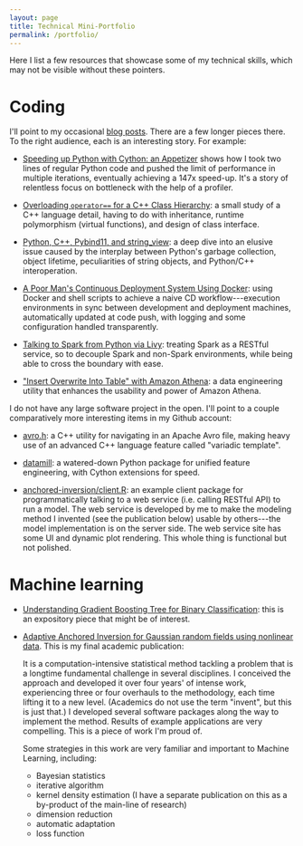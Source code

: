 ```yaml
---
layout: page
title: Technical Mini-Portfolio
permalink: /portfolio/
---
```


Here I list a few resources that showcase some of my technical skills,
which may not be visible without these pointers.

# Coding

I'll point to my occasional
<a href="{{ site.baseurl }}/blog">blog posts</a>.
There are a few longer pieces there.
To the right audience, each is an interesting story.
For example:


- <a href="{{ site.baseurl }}/speeding-up-python-with-cython-appetizer/">Speeding up Python with Cython: an Appetizer</a>
shows how I took two lines of regular Python code
and pushed the limit of performance in multiple iterations,
eventually achieving a 147x speed-up.
It's a story of relentless focus on bottleneck with the help of a profiler.

- <a href="{{ site.baseurl }}/overloading-equality-operator-in-cpp-class-hierarchy/">Overloading `operator==` for a C++ Class Hierarchy</a>:
a small study of a C++ language detail,
having to do with inheritance, runtime polymorphism (virtual functions), and design of class interface.

- <a href="{{ site.baseurl }}/python-cpp-pybind11-stringview/">Python, C++, Pybind11, and string_view</a>:
a deep dive into an elusive issue
caused by the interplay between Python's garbage collection, object lifetime,
peculiarities of string objects, and Python/C++ interoperation.

- <a href="{{ site.baseurl }}/poor-mans-CD-system-using-Docker/">A Poor Man's Continuous Deployment System Using Docker</a>:
using Docker and shell scripts to achieve a naive CD workflow---execution environments
in sync between development and deployment machines, automatically updated at code push,
with logging and some configuration handled transparently.

- <a href="{{ site.baseurl }}/talking-to-spark-from-python-via-livy/">Talking to Spark from Python via Livy</a>:
treating Spark as a RESTful service, so to decouple Spark and non-Spark environments,
while being able to cross the boundary with ease.

- <a href="{{ site.baseurl }}/athena-ctas/">"Insert Overwrite Into Table" with Amazon Athena</a>:
a data engineering utility that enhances the usability and power of Amazon Athena.

I do not have any large software project in the open.
I'll point to a couple comparatively more interesting items in my Github account:

- <a href="https://github.com/zpz/utilities.cc/blob/master/include/zpz/avro.h">avro.h</a>:
a C++ utility for navigating in an Apache Avro file,
making heavy use of an advanced C++ language feature called "variadic template".

- <a href="https://github.com/zpz/datamill">datamill</a>:
a watered-down Python package for unified feature engineering, with Cython extensions for speed.

- <a href="https://github.com/anchored-inversion/client.R">anchored-inversion/client.R</a>:
an example client package for programmatically talking to a web service
(i.e. calling RESTful API) to run a model.
The web service is developed by me to make the modeling method I invented
(see the publication below) usable by others---the model implementation is on the server side.
The web service site has some UI and dynamic plot rendering.
This whole thing is functional but not polished.


# Machine learning

- <a href="{{ site.baseurl }}/gradient-boosting-tree-for-binary-classification/">Understanding Gradient Boosting Tree for Binary Classification</a>: this is an expository piece that might be of interest.

- <a href="https://arxiv.org/abs/1409.2221">Adaptive Anchored Inversion for Gaussian random fields using nonlinear data</a>.
This is my final academic publication:

  It is a computation-intensive statistical method tackling a problem
that is a longtime fundamental challenge in several disciplines.
I conceived the approach and developed it over four years' of intense work,
experiencing three or four overhauls to the methodology,
each time lifting it to a new level.
(Academics do not use the term "invent", but this is just that.)
I developed several software packages along the way to implement the method.
Results of example applications are very compelling.
This is a piece of work I'm proud of.

  Some strategies in this work are very familiar and important to Machine Learning, including:

  - Bayesian statistics
  - iterative algorithm
  - kernel density estimation (I have a separate publication on this as a by-product of the main-line of research)
  - dimension reduction
  - automatic adaptation
  - loss function
